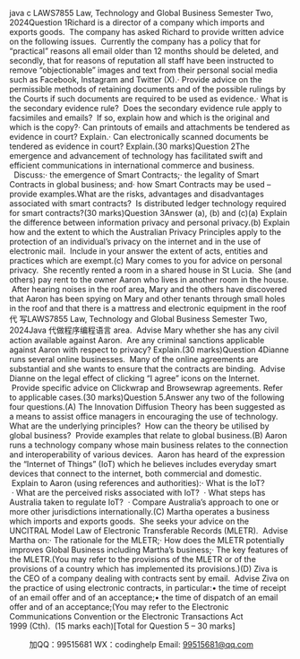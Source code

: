 java c
LAWS7855 Law, Technology and Global Business
Semester Two, 2024Question 1Richard is a director of a company which imports and exports goods.  The company has asked Richard to provide written advice on the following issues.  Currently the company has a policy that for “practical” reasons all email older than 12 months should be deleted, and secondly, that for reasons of reputation all staff have been instructed to remove “objectionable” images and text from their personal social media such as Facebook, Instagram and Twitter (X).· Provide advice on the permissible methods of retaining documents and of the possible rulings by the Courts if such documents are required to be used as evidence.· What is the secondary evidence rule?  Does the secondary evidence rule apply to facsimiles and emails?  If so, explain how and which is the original and which is the copy?· Can printouts of emails and attachments be tendered as evidence in court? Explain.· Can electronically scanned documents be tendered as evidence in court? Explain.(30 marks)Question 2The emergence and advancement of technology has facilitated swift and efficient communications in international commerce and business.   Discuss:· the emergence of Smart Contracts;· the legality of Smart Contracts in global business; and· how Smart Contracts may be used – provide examples.What are the risks, advantages and disadvantages associated with smart contracts?  Is distributed ledger technology required for smart contracts?(30 marks)Question 3Answer (a), (b) and (c)(a)	Explain the difference between information privacy and personal privacy.(b)	Explain how and the extent to which the Australian Privacy Principles apply to the protection of an individual’s privacy on the internet and in the use of electronic mail.  Include in your answer the extent of acts, entities and practices which are exempt.(c)	Mary comes to you for advice on personal privacy.  She recently rented a room in a shared house in St Lucia.  She (and others) pay rent to the owner Aaron who lives in another room in the house.  After hearing noises in the roof area, Mary and the others have discovered that Aaron has been spying on Mary and other tenants through small holes in the roof and that there is a mattress and electronic equipment in the roof代 写LAWS7855 Law, Technology and Global Business Semester Two, 2024Java
代做程序编程语言 area.  Advise Mary whether she has any civil action available against Aaron.  Are any criminal sanctions applicable against Aaron with respect to privacy? Explain.(30 marks)Question 4Dianne runs several online businesses.  Many of the online agreements are substantial and she wants to ensure that the contracts are binding.  Advise Dianne on the legal effect of clicking “I agree” icons on the Internet.  Provide specific advice on Clickwrap and Browsewrap agreements. Refer to applicable cases.(30 marks)Question 5.Answer any two of the following four questions.(A) The Innovation Diffusion Theory has been suggested as a means to assist office managers in encouraging the use of technology. What are the underlying principles?  How can the theory be utilised by global business?  Provide examples that relate to global business.(B) Aaron runs a technology company whose main business relates to the connection and interoperability of various devices.  Aaron has heard of the expression the “Internet of Things” (IoT) which he believes includes everyday smart devices that connect to the internet, both commercial and domestic.  Explain to Aaron (using references and authorities):· What is the IoT?  · What are the perceived risks associated with IoT?  · What steps has Australia taken to regulate IoT?  · Compare Australia’s approach to one or more other jurisdictions internationally.(C) Martha operates a business which imports and exports goods.  She seeks your advice on the UNCITRAL Model Law of Electronic Transferable Records (MLETR).  Advise Martha on:· The rationale for the MLETR;· How does the MLETR potentially improves Global Business including Martha’s business;· The key features of the MLETR.(You may refer to the provisions of the MLETR or of the provisions of a country which has implemented its provisions.)(D) Ziva is the CEO of a company dealing with contracts sent by email.  Advise Ziva on the practice of using electronic contracts, in particular:•	the time of receipt of an email offer and of an acceptance;•	the time of dispatch of an email offer and of an acceptance;(You may refer to the Electronic Communications Convention or the Electronic Transactions Act 1999 (Cth).  (15 marks each)[Total for Question 5 – 30 marks]

         
加QQ：99515681  WX：codinghelp  Email: 99515681@qq.com

